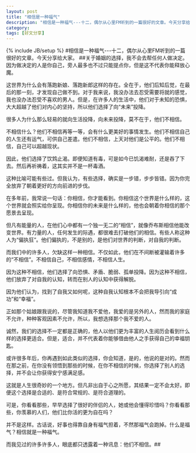 ```yaml
---
layout: post
title: "相信是一种福气"
description: "相信是一种福气---十二，偶尔从心里FM听到的一篇很好的文章。今天分享给大家。关于婚姻的选择，我不会去帮任何人做决定。因为做决定的人是你自己，旁 人最多也不过只能提点你，但是这不代表你能释放心魔。这世界为什么会有落跑新娘、落跑新郎这样的存在."
category: 
tags: [好文分享]
---
```

{% include JB/setup %}
#相信是一种福气---十二，偶尔从心里FM听到的一篇很好的文章。今天分享给大家。
##关于婚姻的选择，我不会去帮任何人做决定。因为做决定的人是你自己，旁人最多也不过只能提点你，但是这不代表你能释放心魔。

这世界为什么会有落跑新娘、落跑新郎这样的存在。全在于，他们后知后觉，在最后的那一刻，才发现自己做不到。对于我来说，我没办法去忍受需要将就的感觉，我也没办法忍受不喜欢的男人。但是，在许多人的生活中，他们对于未知的恐惧，大大超越了他们对内心的坚持，所以他们选择了向“未来”投降。

很多人为什么那么轻易的就向生活投降，向未来投降，莫不在于，他们不相信。

不相信什么？他们不相信再等一等，会有什么更美好的事情发生。他们不相信自己的人生还有运气，可供自己差遣。他们不相信，上天对他们是公平的。他们不相信，自己可以超越现状。

因此，他们选择了饮鸩止渴。即便知道有毒，可是如今已饥渴难耐，还是吞了下去。然后再祈祷着，这其实并不是一杯毒酒。

这种比喻可能有些过。但我认为，有些选择，确实是一步错，步步皆错。因为你完全放弃了朝着更好的方向前进的步伐。

在多年前，我常说一句话：你相信，你才能看到。你相信这个世界是什么样的，这个世界就会照实给你呈现。你相信你的未来是什么样的，他也会朝着你相信的那个愿景去呈现。

但凡有能量的人，在他们心中都有一个独一无二的“相信”，就像乔布斯相信他能改变世界。有力量的人，任何发生的际遇，都很难去打破他们的相信。有些人称这种人为“偏执狂”。他们偏执的，不是别的，是他们对世界的判断，对自我的判断。

而我们中的许多人，欠缺这样一种相信。不仅如此，他们在不间断被灌输着许多的“不相信”。不相信自己，不相信感情，不相信人生。

因为这种不相信，他们选择了向恐惧、矛盾、脆弱、孤单投降。因为这种不相信，他们放弃了对自我的认知，转而在别人的认知中获得解脱。

因为他们认为，找到了自我又如何呢，这种自我认知根本不会把我导引向“成功”和“幸福”。

正如那个姑娘跟我说的，尽管我知道我不爱他，我爱的是另外的人，然而我的家庭不允许，种种客观因素不允许，所以，我想选择那个我不爱的人。

诚然，我们的选择不一定都是正确的，他人以他们更为丰富的人生阅历会看到什么样的选择更适合。但是，适合，并不代表着你能够借由他人之手获得自己的幸福钥匙。

或许很多年后，你再遇到如此类似的选择，你会知道，是的，他说的是对的。然而在那之前，在你没有领悟到那些的时候，在你不相信的时候，你选择了别人的选择，并不会让你获得安宁感满足感。

这就是人生很奇妙的一个地方。但凡非出自于心之所愿，其结果一定不会太好。即便这个选择是合适的、是符合常规的、是符合道理的。

可是，你看看那些，早早选择了很好的伴侣的人，她或他会懂得珍惜吗？你看看那些，你羡慕的人们，他们比你活的更为自在吗？

并不是这样。古话说，好事也得靠自身有福气担着，不然那福气会跑掉。什么是福气？相信就是一种福气。

而我见过的许多许多人，眼底都只透露着一种讯息：他们不相信。##